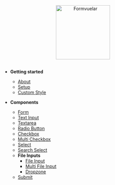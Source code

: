 <!-- docs/_sidebar.md -->
<div align="center" style="margin-bottom: 30px;">
    <img src="https://janiskelemen.github.io/formvuelar/example/Formvuelar.svg" alt="Formvuelar" width="170" />
</div>

- **Getting started**

  - [About](/)
  - [Setup](setup.md)
  - [Custom Style](styling.md)

- **Components**
  - [Form](components/form.md)
  - [Text Input](components/input.md)
  - [Textarea](components/textarea.md)
  - [Radio Button](components/radio.md)
  - [Checkbox](components/checkbox.md)
  - [Multi Checkbox](components/multi-checkbox.md)
  - [Select](components/select.md)
  - [Search Select](components/search-select.md)
  - **File Inputs**
    - [File Input](components/file.md)
    - [Multi File Input](components/multi-file.md)
    - [Dropzone](components/dropzone.md)
  - [Submit](components/submit.md)
